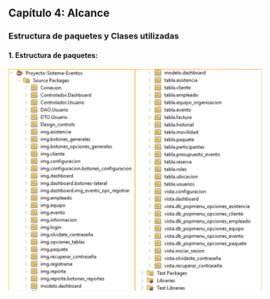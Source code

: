 ## Capítulo 4: Alcance

### Estructura de paquetes y Clases utilizadas

#### 1. Estructura de paquetes:
<img align="center" src="img_tablacontenido\estructuradepaquetes\img_paquetesusados.jpg" alt="Imagen"/>